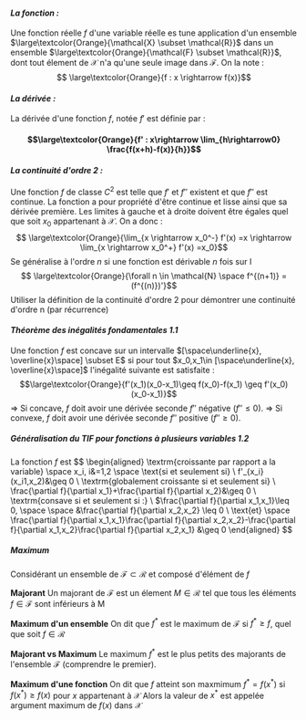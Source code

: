 #### _La fonction :_
Une fonction réelle $f$ d'une variable réelle es tune application d'un ensemble $\large\textcolor{Orange}{\mathcal{X} \subset \mathcal{R}}$  dans un ensemble $\large\textcolor{Orange}{\mathcal{F} \subset \mathcal{R}}$, dont tout élement de $\mathcal{X}$ n'a qu'une seule image dans $\mathcal{F}$. On la note : 
$$ \large\textcolor{Orange}{f : x \rightarrow f(x)}$$
#### _La dérivée :_
La dérivée d'une fonction $f$, notée $f'$ est définie par :
#### $$\large\textcolor{Orange}{f' : x\rightarrow \lim_{h\rightarrow0} \frac{f(x+h)-f(x)}{h}}$$  
#### _La continuité d'ordre 2 :_
Une fonction $f$ de classe $C^2$ est telle que $f'$ et $f''$ existent et que $f''$ est continue.
	La fonction a pour propriété d'être continue et lisse ainsi que sa dérivée première. Les limites à gauche et à droite doivent être égales quel que soit $x_0$ appartenant à $\mathcal{X}$. On a donc :
$$ \large\textcolor{Orange}{\lim_{x \rightarrow  x_0^-} f'(x) =x \rightarrow \lim_{x \rightarrow  x_0^+} f'(x) =x_0}$$
Se généralise à l'ordre $n$ si une fonction est dérivable $n$ fois sur I $$ \large\textcolor{Orange}{\forall n \in \mathcal{N} \space f^{(n+1)} = (f^{(n)})'}$$
Utiliser la définition de la continuité d'ordre 2 pour démontrer une continuité d'ordre n (par récurrence)
#### _Théorème des inégalités fondamentales 1.1_ 
Une fonction $f$ est concave sur un intervalle $[\space\underline{x}, \overline{x}\space] \subset E$ si pour tout $x_0,x_1\in [\space\underline{x}, \overline{x}\space]$ l'inégalité suivante est satisfaite :
$$\large\textcolor{Orange}{f'(x_1)(x_0-x_1)\geq f(x_0)-f(x_1) \geq f'(x_0)(x_0-x_1)}$$
=> Si concave, $f$ doit avoir une dérivée seconde $f''$ négative ($f''\leq 0$).
=> Si convexe, $f$ doit avoir une dérivée seconde $f''$ positive ($f''\geq 0$).

##### _Généralisation du TIF pour fonctions à plusieurs variables 1.2_ 
La fonction $f$ est
$$
\begin{aligned}
\textrm{croissante par rapport a la variable} \space x_i, i&=1,2 \space \text{si et seulement si} \\
f'_{x_i}(x_i1,x_2)&\geq 0 \\
\textrm{globalement croissante si et seulement si} \\
\frac{\partial f}{\partial x_1}+\frac{\partial f}{\partial x_2}&\geq 0 \\
\textrm{consave si et seulement si :} \\
$\frac{\partial f}{\partial x_1,x_1}\leq 0,  \space \space &\frac{\partial f}{\partial x_2,x_2} \leq 0 \\
\text{et} \space \frac{\partial f}{\partial x_1,x_1}\frac{\partial f}{\partial x_2,x_2}-\frac{\partial f}{\partial x_1,x_2}\frac{\partial f}{\partial x_2,x_1} &\geq 0
\end{aligned}
$$

##### Maximum
Considérant un ensemble de $\mathcal{F} \subset \mathcal{R}$ et composé d'élément de $f$

**Majorant**
	Un majorant de $\mathcal{F}$ est un élement $M \in \mathcal{R}$ tel que tous les éléments $f \in \mathcal{F}$ sont inférieurs à M

**Maximum d'un ensemble**
	On dit que $f^*$ est le maximum de $\mathcal{F}$ si $f^* \geq f$, quel que soit $f\in\mathcal{R}$ 

**Majorant vs Maximum**
	Le maximum $f^*$ est le plus petits des majorants de l'ensemble $\mathcal{F}$ (comprendre le premier).

**Maximum d'une fonction**
	On dit que $f$ atteint son maxmimum $f^* = f(x^*)$ si $f(x^*)\geq f(x)$ pour $x$ appartenant à $\mathcal{X}$
	Alors la valeur de $x^*$ est appelée argument maximum de $f(x)$ dans $\mathcal{X}$ 
